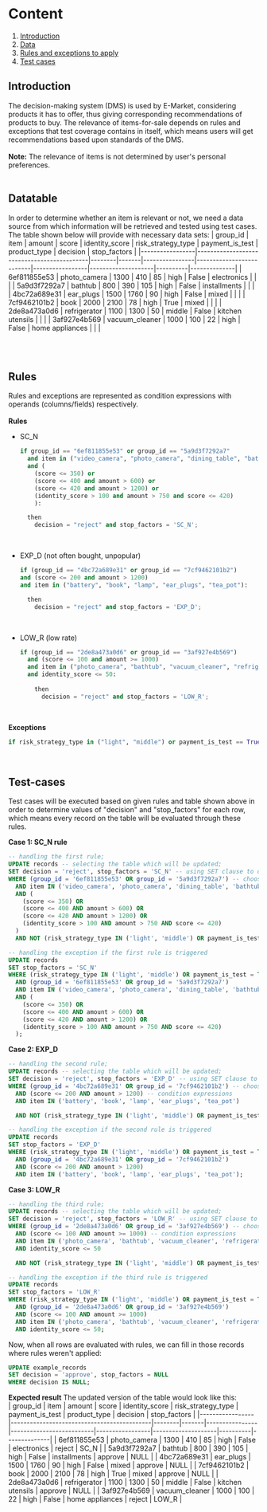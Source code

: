 # Content

1. [Introduction](#Introduction)
2. [Data](#Datatable)
3. [Rules and exceptions to apply](#Rules)
4. [Test cases](#Test-cases)

## Introduction
The decision-making system (DMS) is used by E-Market, considering products it has to offer, thus giving corresponding recommendations of products to buy. The relevance of items-for-sale depends on rules and exceptions that test coverage contains in itself, which means users will get recommendations based upon standards of the DMS. 
<br>
<br>
**Note:** The relevance of items is not determined by user's personal preferences.
<br>
<br>
## Datatable
In order to determine whether an item is relevant or not, we need a data source from which information will be retrieved and tested using test cases. The table shown below will provide with necessary data sets:
| group_id        | item                                       | amount | score | identity_score | risk_strategy_type       | payment_is_test | product_type       | decision | stop_factors |
|-----------------|--------------------------------------------|--------|-------|----------------|--------------------------|-----------------|--------------------|----------|--------------|
| 6ef811855e53    | photo_camera                               | 1300   | 410   | 85             | high                     | False           | electronics        |          |              |
| 5a9d3f7292a7    | bathtub                                    | 800    | 390   | 105            | high                     | False           | installments       |          |              |
| 4bc72a689e31    | ear_plugs                                  | 1500   | 1760  | 90             | high                     | False           | mixed              |          |              |
| 7cf9462101b2    | book                                       | 2000   | 2100  | 78             | high                     | True            | mixed              |          |              |
| 2de8a473a0d6    | refrigerator                               | 1100   | 1300  | 50             | middle                   | False           | kitchen utensils   |          |              |
| 3af927e4b569    | vacuum_cleaner                             | 1000   | 100   | 22             | high                     | False           | home appliances    |          |              |

<br>
<br>

## Rules
Rules and exceptions are represented as condition expressions with operands (columns/fields) respectively.
<br>
<br>
**Rules**
<br>
- SC_N

  ```python
  if group_id == "6ef811855e53" or group_id == "5a9d3f7292a7" 
    and item in ("video_camera", "photo_camera", "dining_table", "bathtub", "baby_product")
    and (
      (score <= 350) or
      (score <= 400 and amount > 600) or
      (score <= 420 and amount > 1200) or
      (identity_score > 100 and amount > 750 and score <= 420)
      ):
  
    then 
      decision = "reject" and stop_factors = 'SC_N';
  ```
<br>
  
- EXP_D (not often bought, unpopular)

    ```python
  if (group_id == "4bc72a689e31" or group_id == "7cf9462101b2")
    and (score <= 200 and amount > 1200)
    and item in ("battery", "book", "lamp", "ear_plugs", "tea_pot"):
    
      then 
        decision = "reject" and stop_factors = 'EXP_D';
    ```
<br>

- LOW_R (low rate)

  ```python
  if (group_id == "2de8a473a0d6" or group_id == "3af927e4b569")
    and (score <= 100 and amount >= 1000)
    and item in ("photo_camera", "bathtub", "vacuum_cleaner", "refrigerator", "vacuum_cleaner")
    and identity_score <= 50:
    
      then 
        decision = "reject" and stop_factors = 'LOW_R';
    ```
<br>

**Exceptions**

```python
if risk_strategy_type in ("light", "middle") or payment_is_test == True or product_type == "installments":
```

<br>

## Test-cases
Test cases will be executed based on given rules and table shown above in order to determine values of "decision" and "stop_factors" for each row, which means every record on the table will be evaluated through these rules.

**Case 1: SC_N rule**

```sql
-- handling the first rule;
UPDATE records -- selecting the table which will be updated;
SET decision = 'reject', stop_factors = 'SC_N' -- using SET clause to determine fields for update;
WHERE (group_id = '6ef811855e53' OR group_id = '5a9d3f7292a7') -- choosing 1st and 2nd rows in the table;
  AND item IN ('video_camera', 'photo_camera', 'dining_table', 'bathtub', 'baby_product') -- condition expressions
  AND (
    (score <= 350) OR
    (score <= 400 AND amount > 600) OR
    (score <= 420 AND amount > 1200) OR
    (identity_score > 100 AND amount > 750 AND score <= 420)
  )
  AND NOT (risk_strategy_type IN ('light', 'middle') OR payment_is_test = True OR product_type = 'installments');

-- handling the exception if the first rule is triggered
UPDATE records
SET stop_factors = 'SC_N'
WHERE (risk_strategy_type IN ('light', 'middle') OR payment_is_test = True OR product_type = 'installments')
  AND (group_id = '6ef811855e53' OR group_id = '5a9d3f7292a7')
  AND item IN ('video_camera', 'photo_camera', 'dining_table', 'bathtub', 'baby_product')
  AND (
    (score <= 350) OR
    (score <= 400 AND amount > 600) OR
    (score <= 420 AND amount > 1200) OR
    (identity_score > 100 AND amount > 750 AND score <= 420)
  );
```

**Case 2: EXP_D**

```sql
-- handling the second rule;
UPDATE records -- selecting the table which will be updated;
SET decision = 'reject', stop_factors = 'EXP_D' -- using SET clause to determine fields for update;
WHERE (group_id = '4bc72a689e31' OR group_id = '7cf9462101b2') -- choosing 3rd and 4th rows in the table;
  AND (score <= 200 AND amount > 1200) -- condition expressions
  AND item IN ('battery', 'book', 'lamp', 'ear_plugs', 'tea_pot')

  AND NOT (risk_strategy_type IN ('light', 'middle') OR payment_is_test = True OR product_type = 'installments');

-- handling the exception if the second rule is triggered
UPDATE records
SET stop_factors = 'EXP_D'
WHERE (risk_strategy_type IN ('light', 'middle') OR payment_is_test = True OR product_type = 'installments')
  AND (group_id = '4bc72a689e31' OR group_id = '7cf9462101b2')
  AND (score <= 200 AND amount > 1200)
  AND item IN ('battery', 'book', 'lamp', 'ear_plugs', 'tea_pot');  
```

**Case 3: LOW_R**

```sql
-- handling the third rule;
UPDATE records -- selecting the table which will be updated;
SET decision = 'reject', stop_factors = 'LOW_R' -- using SET clause to determine fields for update;
WHERE (group_id = '2de8a473a0d6' OR group_id = '3af927e4b569') -- choosing 5th and 6th rows in the table;
  AND (score <= 100 AND amount >= 1000) -- condition expressions
  AND item IN ('photo_camera', 'bathtub', 'vacuum_cleaner', 'refrigerator', 'vacuum_cleaner')
  AND identity_score <= 50

  AND NOT (risk_strategy_type IN ('light', 'middle') OR payment_is_test = True OR product_type = 'installments');

-- handling the exception if the third rule is triggered
UPDATE records
SET stop_factors = 'LOW_R'
WHERE (risk_strategy_type IN ('light', 'middle') OR payment_is_test = True OR product_type = 'installments')
  AND (group_id = '2de8a473a0d6' OR group_id = '3af927e4b569')
  AND (score <= 100 AND amount >= 1000)
  AND item IN ('photo_camera', 'bathtub', 'vacuum_cleaner', 'refrigerator', 'vacuum_cleaner')
  AND identity_score <= 50;

```
Now, when all rows are evaluated with rules, we can fill in those records where rules weren't applied:
```sql
UPDATE example_records
SET decision = 'approve', stop_factors = NULL
WHERE decision IS NULL;
```

**Expected result**
The updated version of the table would look like this:<br>
| group_id        | item                                       | amount | score | identity_score | risk_strategy_type       | payment_is_test | product_type       | decision | stop_factors |
|-----------------|--------------------------------------------|--------|-------|----------------|--------------------------|-----------------|--------------------|----------|--------------|
| 6ef811855e53    | photo_camera                               | 1300   | 410   | 85             | high                     | False           | electronics        | reject   | SC_N         |
| 5a9d3f7292a7    | bathtub                                    | 800    | 390   | 105            | high                     | False           | installments       | approve  | NULL         |
| 4bc72a689e31    | ear_plugs                                  | 1500   | 1760  | 90             | high                     | False           | mixed              | approve  | NULL         |
| 7cf9462101b2    | book                                       | 2000   | 2100  | 78             | high                     | True            | mixed              | approve  | NULL         |
| 2de8a473a0d6    | refrigerator                               | 1100   | 1300  | 50             | middle                   | False           | kitchen utensils   | approve  | NULL         |
| 3af927e4b569    | vacuum_cleaner                             | 1000   | 100   | 22             | high                     | False           | home appliances    | reject   | LOW_R        |
